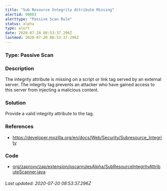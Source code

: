 ```yaml
---
title: "Sub Resource Integrity Attribute Missing"
alertid: 90003
alerttype: "Passive Scan Rule"
status: alpha
type: alert
date: 2020-07-20 08:53:37.296Z
lastmod: 2020-07-20 08:53:37.296Z
---
```

### Type: Passive Scan

### Description
The integrity attribute is missing on a script or link tag served by an external server. The integrity tag prevents an attacker who have gained access to this server from injecting a malicious content. 

### Solution

Provide a valid integrity attribute to the tag.

### References

* https://developer.mozilla.org/en/docs/Web/Security/Subresource_Integrity

### Code

 * [org/zaproxy/zap/extension/pscanrulesAlpha/SubResourceIntegrityAttributeScanner.java](https://github.com/zaproxy/zap-extensions/blob/master/addOns/pscanrulesAlpha/src/main/java/org/zaproxy/zap/extension/pscanrulesAlpha/SubResourceIntegrityAttributeScanner.java)

###### Last updated: 2020-07-20 08:53:37.296Z
